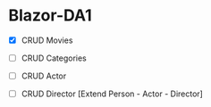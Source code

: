 # Blazor-DA1

- [X] CRUD Movies
- [ ] CRUD Categories
- [ ] CRUD Actor

- [ ] CRUD Director [Extend Person - Actor - Director]
